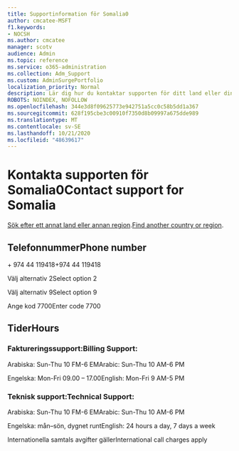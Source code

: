 ```yaml
---
title: Supportinformation för Somalia0
author: cmcatee-MSFT
f1.keywords:
- NOCSH
ms.author: cmcatee
manager: scotv
audience: Admin
ms.topic: reference
ms.service: o365-administration
ms.collection: Adm_Support
ms.custom: AdminSurgePortfolio
localization_priority: Normal
description: Lär dig hur du kontaktar supporten för ditt land eller din region.
ROBOTS: NOINDEX, NOFOLLOW
ms.openlocfilehash: 344e3d8f09625773e942751a5cc0c58b5dd1a367
ms.sourcegitcommit: 628f195cbe3c00910f7350d8b09997a675dde989
ms.translationtype: MT
ms.contentlocale: sv-SE
ms.lasthandoff: 10/21/2020
ms.locfileid: "48639617"
---
```

# <a name="contact-support-for-somalia"></a><span data-ttu-id="410ac-103">Kontakta supporten för Somalia0</span><span class="sxs-lookup"><span data-stu-id="410ac-103">Contact support for Somalia</span></span>

<span data-ttu-id="410ac-104">[Sök efter ett annat land eller annan region](../contact-support-for-business-products.md).</span><span class="sxs-lookup"><span data-stu-id="410ac-104">[Find another country or region](../contact-support-for-business-products.md).</span></span>

## <a name="phone-number"></a><span data-ttu-id="410ac-105">Telefonnummer</span><span class="sxs-lookup"><span data-stu-id="410ac-105">Phone number</span></span>
<span data-ttu-id="410ac-106">+ 974 44 119418</span><span class="sxs-lookup"><span data-stu-id="410ac-106">+974 44 119418</span></span>

<span data-ttu-id="410ac-107">Välj alternativ 2</span><span class="sxs-lookup"><span data-stu-id="410ac-107">Select option 2</span></span>

<span data-ttu-id="410ac-108">Välj alternativ 9</span><span class="sxs-lookup"><span data-stu-id="410ac-108">Select option 9</span></span>

<span data-ttu-id="410ac-109">Ange kod 7700</span><span class="sxs-lookup"><span data-stu-id="410ac-109">Enter code 7700</span></span>

## <a name="hours"></a><span data-ttu-id="410ac-110">Tider</span><span class="sxs-lookup"><span data-stu-id="410ac-110">Hours</span></span>
### <a name="billing-support"></a><span data-ttu-id="410ac-111">Faktureringssupport:</span><span class="sxs-lookup"><span data-stu-id="410ac-111">Billing Support:</span></span>

<span data-ttu-id="410ac-112">Arabiska: Sun-Thu 10 FM-6 EM</span><span class="sxs-lookup"><span data-stu-id="410ac-112">Arabic: Sun-Thu 10 AM-6 PM</span></span>

<span data-ttu-id="410ac-113">Engelska: Mon-Fri 09.00 – 17.00</span><span class="sxs-lookup"><span data-stu-id="410ac-113">English: Mon-Fri 9 AM-5 PM</span></span>

### <a name="technical-support"></a><span data-ttu-id="410ac-114">Teknisk support:</span><span class="sxs-lookup"><span data-stu-id="410ac-114">Technical Support:</span></span>

<span data-ttu-id="410ac-115">Arabiska: Sun-Thu 10 FM-6 EM</span><span class="sxs-lookup"><span data-stu-id="410ac-115">Arabic: Sun-Thu 10 AM-6 PM</span></span>

<span data-ttu-id="410ac-116">Engelska: mån–sön, dygnet runt</span><span class="sxs-lookup"><span data-stu-id="410ac-116">English: 24 hours a day, 7 days a week</span></span>

<span data-ttu-id="410ac-117">Internationella samtals avgifter gäller</span><span class="sxs-lookup"><span data-stu-id="410ac-117">International call charges apply</span></span>
